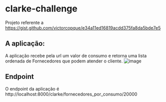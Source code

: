 # clarke-challenge
Projeto referente a https://gist.github.com/victorcopque/e34a11ed16819acdd375fa8da5bde7e5
## A aplicação:
A aplicação recebe pela url um valor de consumo e retorna uma lista ordenada de Fornecedores que podem atender o cliente.
![image](https://github.com/SariaBarros/clarke-challenge/assets/42791165/f29c6c81-1eb7-49c7-a691-4c884025b799)
## Endpoint
O endpoint da aplicação é http://localhost:8000/clarke/fornecedores_por_consumo/20000
